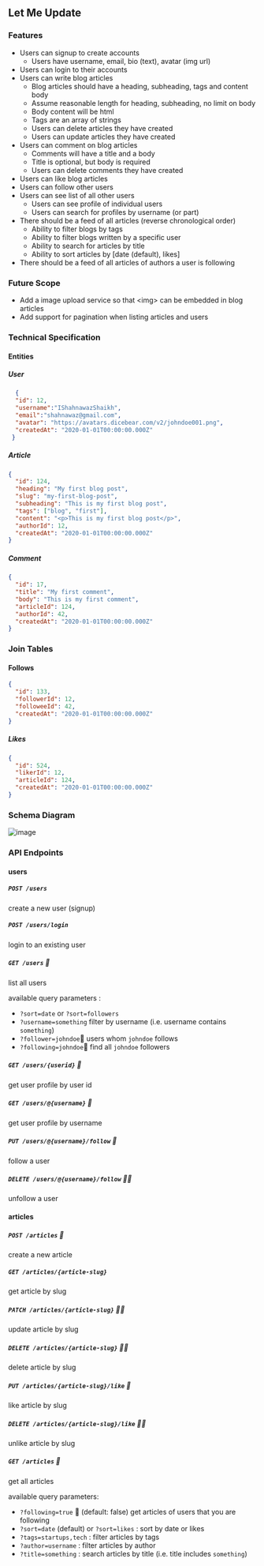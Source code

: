 ## Let Me Update

### Features
- Users can signup to create accounts
   - Users have username, email, bio (text), avatar (img url)
- Users can login to their accounts
- Users can write blog articles
  - Blog articles should have a heading, subheading, tags and content body
  - Assume reasonable length for heading, subheading, no limit on body
  - Body content will be html
  - Tags are an array of strings
  - Users can delete articles they have created
  - Users can update articles they have created
- Users can comment on blog articles
  - Comments will have a title and a body
  - Title is optional, but body is required
  - Users can delete comments they have created
- Users can like blog articles
- Users can follow other users
- Users can see list of all other users
  - Users can see profile of individual users
  - Users can search for profiles by username (or part)
- There should be a feed of all articles (reverse chronological order)
  - Ability to filter blogs by tags
  - Ability to filter blogs written by a specific user
  - Ability to search for articles by title
  - Ability to sort articles by [date (default), likes]
- There should be a feed of all articles of authors a user is following

### Future Scope
- Add a image upload service so that \<img\> can be embedded in blog articles
- Add support for pagination when listing articles and users


### Technical Specification

#### Entities

##### User
```json
  {
  "id": 12,
  "username":"IShahnawazShaikh",
  "email":"shahnawaz@gmail.com",
  "avatar": "https://avatars.dicebear.com/v2/johndoe001.png",
  "createdAt": "2020-01-01T00:00:00.000Z"
 }
```
##### Article

```json
{
  "id": 124,
  "heading": "My first blog post",
  "slug": "my-first-blog-post",
  "subheading": "This is my first blog post",
  "tags": ["blog", "first"],
  "content": "<p>This is my first blog post</p>",
  "authorId": 12,
  "createdAt": "2020-01-01T00:00:00.000Z"
}
```

##### Comment

```json
{
  "id": 17,
  "title": "My first comment",
  "body": "This is my first comment",
  "articleId": 124,
  "authorId": 42,
  "createdAt": "2020-01-01T00:00:00.000Z"
}

```


### Join Tables

#### Follows
```json
{
  "id": 133,
  "followerId": 12,
  "followeeId": 42,
  "createdAt": "2020-01-01T00:00:00.000Z"
}
```

##### Likes

```json
{
  "id": 524,
  "likerId": 12,
  "articleId": 124,
  "createdAt": "2020-01-01T00:00:00.000Z"
}
```

### Schema Diagram

![image](https://user-images.githubusercontent.com/1327050/168328390-12badd31-49f9-4a00-a3be-b94f7298e4fc.png)

### API Endpoints


#### users

##### `POST /users`
create a new user (signup)

##### `POST /users/login`
login to an existing user

##### `GET /users` 📄
list all users

available query parameters :
- `?sort=date` or `?sort=followers`
- `?username=something` filter by username (i.e. username contains `something`)
- `?follower=johndoe`🔐 users whom `johndoe` follows
- `?following=johndoe`🔐 find all `johndoe` followers


##### `GET /users/{userid}` 🔐
get user profile by user id

##### `GET /users/@{username}` 🔐
get user profile by username

##### `PUT /users/@{username}/follow` 🔐
follow a user

##### `DELETE /users/@{username}/follow` 🔐👤
unfollow a user


#### articles

##### `POST /articles` 🔐
create a new article

##### `GET /articles/{article-slug}`
get article by slug

##### `PATCH /articles/{article-slug}` 🔐👤
update article by slug

##### `DELETE /articles/{article-slug}` 🔐👤
delete article by slug

##### `PUT /articles/{article-slug}/like` 🔐
like article by slug

##### `DELETE /articles/{article-slug}/like` 🔐👤
unlike article by slug

##### `GET /articles` 📄
get all articles

available query parameters:
- `?following=true` 🔐 (default: false) get articles of users that you are following
- `?sort=date` (default) or `?sort=likes` : sort by date or likes
- `?tags=startups,tech` : filter articles by tags
- `?author=username` : filter articles by author
- `?title=something` : search articles by title (i.e. title includes `something`)

